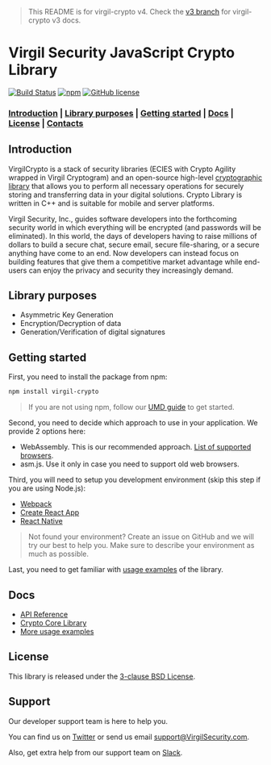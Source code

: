 > This README is for virgil-crypto v4. Check the [v3 branch](https://github.com/VirgilSecurity/virgil-crypto-javascript/tree/v3) for virgil-crypto v3 docs.

# Virgil Security JavaScript Crypto Library
[![Build Status](https://travis-ci.org/VirgilSecurity/virgil-crypto-javascript.svg)](https://travis-ci.org/VirgilSecurity/virgil-crypto-javascript)
[![npm](https://img.shields.io/npm/v/virgil-crypto.svg)](https://www.npmjs.com/package/virgil-crypto)
[![GitHub license](https://img.shields.io/badge/license-BSD%203--Clause-blue.svg)](https://github.com/VirgilSecurity/virgil/blob/master/LICENSE)

### [Introduction](#introduction) | [Library purposes](#library-purposes) | [Getting started](#getting-started) | [Docs](#docs) | [License](#license) | [Contacts](#support)

## Introduction
VirgilCrypto is a stack of security libraries (ECIES with Crypto Agility wrapped in Virgil Cryptogram) and an
open-source high-level [cryptographic library](https://github.com/VirgilSecurity/virgil-crypto-c) that allows you to
perform all necessary operations for securely storing and transferring data in your digital solutions. Crypto Library
is written in C++ and is suitable for mobile and server platforms.

Virgil Security, Inc., guides software developers into the forthcoming security world in which everything will be
encrypted (and passwords will be eliminated). In this world, the days of developers having to raise millions of
dollars to build a secure chat, secure email, secure file-sharing, or a secure anything have come to an end. Now
developers can instead focus on building features that give them a competitive market advantage while end-users can
enjoy the privacy and security they increasingly demand.

## Library purposes
- Asymmetric Key Generation
- Encryption/Decryption of data
- Generation/Verification of digital signatures

## Getting started
First, you need to install the package from npm:
```sh
npm install virgil-crypto
```
> If you are not using npm, follow our [UMD guide](guides/umd.md) to get started.

Second, you need to decide which approach to use in your application. We provide 2 options here:
- WebAssembly. This is our recommended approach. [List of supported browsers](https://caniuse.com/#feat=wasm).
- asm.js. Use it only in case you need to support old web browsers.

Third, you will need to setup you development environment (skip this step if you are using Node.js):
- [Webpack](guides/webpack.md)
- [Create React App](guides/create-react-app.md)
- [React Native](guides/react-native.md)
> Not found your environment? Create an issue on GitHub and we will try our best to help you. Make sure to describe your environment as much as possible.

Last, you need to get familiar with [usage examples](guides/usage-examples.md) of the library.

## Docs
- [API Reference](http://virgilsecurity.github.io/virgil-crypto-javascript/)
- [Crypto Core Library](https://github.com/VirgilSecurity/virgil-crypto-c)
- [More usage examples](https://developer.virgilsecurity.com/docs/how-to#cryptography)

## License
This library is released under the [3-clause BSD License](LICENSE).

## Support
Our developer support team is here to help you.

You can find us on [Twitter](https://twitter.com/VirgilSecurity) or send us email support@VirgilSecurity.com.

Also, get extra help from our support team on [Slack](https://virgilsecurity.com/join-community).

